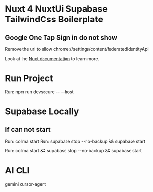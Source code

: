 # Nuxt 4 NuxtUi Supabase TailwindCss Boilerplate

## Google One Tap Sign in do not show

Remove the url to allow
chrome://settings/content/federatedIdentityApi

Look at the [Nuxt documentation](https://nuxt.com/docs/getting-started/introduction) to learn more.

# Run Project

Run: npm run devsecure -- --host

# Supabase Locally

## If can not start

Run: colima start
Run: supabase stop --no-backup && supabase start

Run: colima start && supabase stop --no-backup && supabase start

# AI CLI

gemini
cursor-agent
